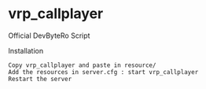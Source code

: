 # vrp_callplayer
Official DevByteRo Script   

Installation

  
    Copy vrp_callplayer and paste in resource/
    Add the resources in server.cfg : start vrp_callplayer
    Restart the server
